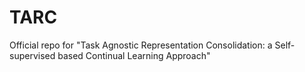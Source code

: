 # TARC
Official repo for "Task Agnostic Representation Consolidation: a Self-supervised based Continual Learning Approach"

